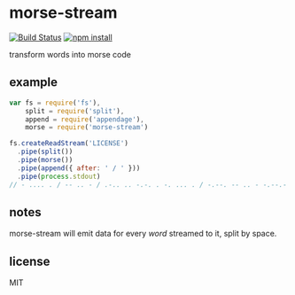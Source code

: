 morse-stream
====

[![Build Status](http://img.shields.io/travis/jarofghosts/morse-stream.svg?style=flat)](https://travis-ci.org/jarofghosts/morse-stream)
[![npm install](http://img.shields.io/npm/dm/morse-stream.svg?style=flat)](https://www.npmjs.org/package/morse-stream)

transform words into morse code

## example

```js
var fs = require('fs'),
    split = require('split'),
    append = require('appendage'),
    morse = require('morse-stream')

fs.createReadStream('LICENSE')
  .pipe(split())
  .pipe(morse())
  .pipe(append({ after: ' / ' }))
  .pipe(process.stdout)
// - .... . / -- .. - / .-.. .. -.-. . -. ... . / -.--. -- .. - -.--.- / etc  
```

## notes

morse-stream will emit data for every *word* streamed to it, split by space.

## license

MIT
